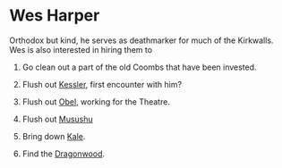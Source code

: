 # Wes Harper  

Orthodox but kind, he serves as deathmarker for much of the Kirkwalls. Wes is also interested in hiring them to

1.  Go clean out a part of the old Coombs that have been invested.
    
2.  Flush out [Kessler](/p/kessler.md), first encounter with him?
    
3.  Flush out [Obel](/p/obel.md), working for the Theatre.
    
4.  Flush out [Musushu](/p/mushussu.md)
    
5.  Bring down [Kale](/p/kale.md).
    
6.  Find the [Dragonwood](/i/dragonwood.md).